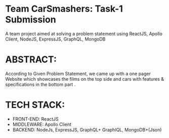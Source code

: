 # Team CarSmashers: Task-1 Submission
A team project aimed at solving a problem statement using ReactJS, Apollo Client, NodeJS, ExpressJS, GraphQL, MongoDB

# ABSTRACT:
According to Given Problem Statement, we came up with a one pager Website which showcases the films on the top side and cars with features & specifications in the bottom part .

# TECH STACK:
- FRONT-END: ReactJS 
- MIDDLEWARE: Apollo Client
- BACKEND:  NodeJs, ExpressJS, GraphQL+ GraphIQL, MongoDB+(Json)


